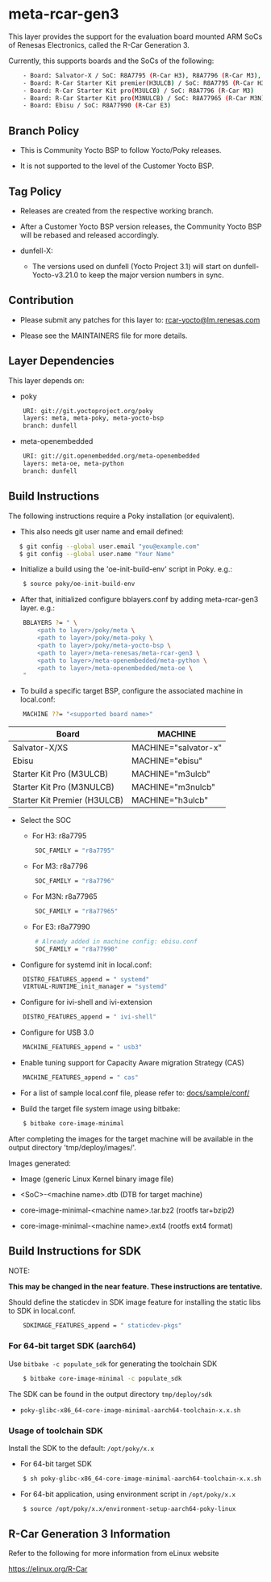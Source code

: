 # meta-rcar-gen3


This layer provides the support for the evaluation board mounted ARM SoCs of
Renesas Electronics, called the R-Car Generation 3.

Currently, this supports boards and the SoCs of the following:

```bash
    - Board: Salvator-X / SoC: R8A7795 (R-Car H3), R8A7796 (R-Car M3), R8A77965 (R-Car M3N)
    - Board: R-Car Starter Kit premier(H3ULCB) / SoC: R8A7795 (R-Car H3)
    - Board: R-Car Starter Kit pro(M3ULCB) / SoC: R8A7796 (R-Car M3)
    - Board: R-Car Starter Kit pro(M3NULCB) / SoC: R8A77965 (R-Car M3N)
    - Board: Ebisu / SoC: R8A77990 (R-Car E3)
```

## Branch Policy


* This is Community Yocto BSP to follow Yocto/Poky releases.

* It is not supported to the level of the Customer Yocto BSP.

## Tag Policy


*  Releases are created from the respective working branch.

*  After a Customer Yocto BSP version releases, the Community Yocto BSP will be
rebased and released accordingly.

*  dunfell-X:

    * The versions used on dunfell (Yocto Project 3.1) will start on
      dunfell-Yocto-v3.21.0 to keep the major version numbers in sync.

## Contribution


* Please submit any patches for this layer to: rcar-yocto@lm.renesas.com

* Please see the MAINTAINERS file for more details.

## Layer Dependencies


This layer depends on:

* poky

```bash
    URI: git://git.yoctoproject.org/poky
    layers: meta, meta-poky, meta-yocto-bsp
    branch: dunfell
```

* meta-openembedded

```bash
    URI: git://git.openembedded.org/meta-openembedded
    layers: meta-oe, meta-python
    branch: dunfell
```

## Build Instructions


The following instructions require a Poky installation (or equivalent).

* This also needs git user name and email defined:

```bash
   $ git config --global user.email "you@example.com"
   $ git config --global user.name "Your Name"
```

* Initialize a build using the 'oe-init-build-env' script in Poky. e.g.:

```bash
    $ source poky/oe-init-build-env
```

* After that, initialized configure bblayers.conf by adding meta-rcar-gen3 layer.
e.g.:

```bash
    BBLAYERS ?= " \
        <path to layer>/poky/meta \
        <path to layer>/poky/meta-poky \
        <path to layer>/poky/meta-yocto-bsp \
        <path to layer>/meta-renesas/meta-rcar-gen3 \
        <path to layer>/meta-openembedded/meta-python \
        <path to layer>/meta-openembedded/meta-oe \
    "
```

* To build a specific target BSP, configure the associated machine in local.conf:

```bash
    MACHINE ??= "<supported board name>"
```

Board|MACHINE
-----|-------
Salvator-X/XS|MACHINE="salvator-x"
Ebisu|MACHINE="ebisu"
Starter Kit Pro (M3ULCB)|MACHINE="m3ulcb"
Starter Kit Pro (M3NULCB)|MACHINE="m3nulcb"
Starter Kit Premier (H3ULCB)|MACHINE="h3ulcb"

* Select the SOC

    * For H3: r8a7795

    ```bash
        SOC_FAMILY = "r8a7795"
    ```

    * For M3: r8a7796

    ```bash
        SOC_FAMILY = "r8a7796"
    ```

    * For M3N: r8a77965

    ```bash
        SOC_FAMILY = "r8a77965"
    ```

    * For E3: r8a77990

    ```bash
        # Already added in machine config: ebisu.conf
        SOC_FAMILY = "r8a77990"
    ```

* Configure for systemd init in local.conf:

```bash
    DISTRO_FEATURES_append = " systemd"
    VIRTUAL-RUNTIME_init_manager = "systemd"
```

* Configure for ivi-shell and ivi-extension

```bash
    DISTRO_FEATURES_append = " ivi-shell"
```

* Configure for USB 3.0

```bash
    MACHINE_FEATURES_append = " usb3"
```

* Enable tuning support for Capacity Aware migration Strategy (CAS)

```bash
    MACHINE_FEATURES_append = " cas"
```

* For a list of sample local.conf file, please refer to: [docs/sample/conf/](docs/sample/conf/)

* Build the target file system image using bitbake:

```bash
    $ bitbake core-image-minimal
```

After completing the images for the target machine will be available in the
output directory 'tmp/deploy/images/<supported board name>'.

Images generated:

* Image (generic Linux Kernel binary image file)

* \<SoC\>-\<machine name\>.dtb (DTB for target machine)

* core-image-minimal-\<machine name\>.tar.bz2 (rootfs tar+bzip2)

* core-image-minimal-\<machine name\>.ext4  (rootfs ext4 format)

## Build Instructions for SDK


NOTE:

**This may be changed in the near feature. These instructions are tentative.**

Should define the staticdev in SDK image feature for installing the static libs
to SDK in local.conf.

```bash
    SDKIMAGE_FEATURES_append = " staticdev-pkgs"
```

### For 64-bit target SDK (aarch64)


Use `bitbake -c populate_sdk` for generating the toolchain SDK

```bash
    $ bitbake core-image-minimal -c populate_sdk
```

The SDK can be found in the output directory `tmp/deploy/sdk`

* `poky-glibc-x86_64-core-image-minimal-aarch64-toolchain-x.x.sh`

### Usage of toolchain SDK


Install the SDK to the default: `/opt/poky/x.x`

* For 64-bit target SDK

```bash
    $ sh poky-glibc-x86_64-core-image-minimal-aarch64-toolchain-x.x.sh
```

* For 64-bit application, using environment script in `/opt/poky/x.x`

```bash
    $ source /opt/poky/x.x/environment-setup-aarch64-poky-linux
```

## R-Car Generation 3 Information


Refer to the following for more information from eLinux website

https://elinux.org/R-Car
